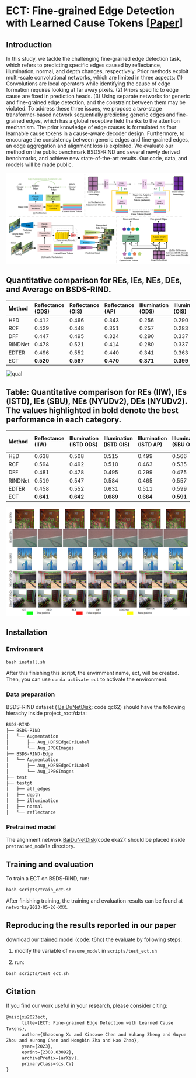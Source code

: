 <!--
 * @Author: daniel
 * @Date: 2022-05-19 22:27:52
 * @LastEditTime: 2023-08-08 11:56:46
 * @LastEditors: daniel
 * @Description: 
 * @FilePath: /Cerberus-main/readme.md
 * have a nice day
-->
# ECT: Fine-grained Edge Detection with Learned Cause Tokens [[Paper](https://arxiv.org/abs/2308.03092)]


## Introduction

In this study, we tackle the challenging fine-grained edge detection task, which refers to predicting specific edges caused by reflectance, illumination, normal, and depth changes, respectively. Prior methods exploit multi-scale convolutional networks, which are limited in three aspects: (1) Convolutions are local operators while identifying the cause of edge formation requires looking at far away pixels. (2) Priors specific to edge cause are fixed in prediction heads. (3) Using separate networks for generic and fine-grained edge detection, and the constraint between them may be violated. To address these three issues, we propose a two-stage transformer-based network sequentially predicting generic edges and fine-grained edges, which has a global receptive field thanks to the attention mechanism. The prior knowledge
of edge causes is formulated as four learnable cause tokens in a cause-aware decoder design. Furthermore, to encourage the consistency between generic edges and fine-grained edges, an edge aggregation and alignment loss is exploited. We evaluate our method on the public benchmark BSDS-RIND and several newly derived benchmarks, and achieve new state-of-the-art results. Our code, data, and
models will be made public.

![main](imgs/main.png)



## Quantitative comparison for REs, IEs, NEs, DEs, and Average on BSDS-RIND.

| Method  | Reflectance (ODS) | Reflectance (OIS) | Reflectance (AP) | Illumination (ODS) | Illumination (OIS) | Illumination (AP) | Normal (ODS) | Normal (OIS) | Normal (AP) | Depth (ODS) | Depth (OIS) | Depth (AP) | Average (ODS) | Average (OIS) | Average (AP) |
| :------ | :---------------- | :---------------- | :--------------- | :----------------- | :----------------- | :---------------- | :----------- | :----------- | :---------- | :---------- | :---------- | :--------- | :------------ | :------------ | :----------- |
| HED     | 0.412             | 0.466             | 0.343            | 0.256              | 0.290              | 0.167             | 0.457        | 0.505        | 0.395       | 0.644       | 0.679       | 0.667      | 0.442         | 0.485         | 0.393        |
| RCF     | 0.429             | 0.448             | 0.351            | 0.257              | 0.283              | 0.173             | 0.444        | 0.503        | 0.362       | 0.648       | 0.679       | 0.659      | 0.445         | 0.478         | 0.386        |
| DFF     | 0.447             | 0.495             | 0.324            | 0.290              | 0.337              | 0.151             | 0.479        | 0.512        | 0.352       | 0.674       | 0.699       | 0.626      | 0.473         | 0.511         | 0.363        |
| RINDNet | 0.478             | 0.521             | 0.414            | 0.280              | 0.337              | 0.168             | 0.489        | 0.522        | 0.440       | 0.697       | 0.724       | 0.705      | 0.486         | 0.526         | 0.432        |
| EDTER   | 0.496             | 0.552             | 0.440            | 0.341              | 0.363              | 0.222             | 0.513        | 0.557        | 0.459       | **0.703**   | 0.733       | 0.695      | 0.513         | 0.551         | 0.454        |
| ECT     | **0.520**         | **0.567**         | **0.470**        | **0.371**          | **0.399**          | **0.318**         | **0.516**    | **0.558**    | **0.473**   | 0.699       | **0.734**   | **0.722**  | **0.526**     | **0.564**     | **0.496**    |




![qual](imgs/qualitative.png)











## Table: Quantitative comparison for REs (IIW), IEs (ISTD), IEs (SBU), NEs (NYUDv2), DEs (NYUDv2). The values highlighted in bold denote the best performance in each category.


| Method  | Reflectance (IIW) | Illumination (ISTD ODS) | Illumination (ISTD OIS) | Illumination (ISTD AP) | Illumination (SBU ODS) | Illumination (SBU OIS) | Illumination (SBU AP) | Normal (NYUDv2 ODS) | Normal (NYUDv2 OIS) | Normal (NYUDv2 AP) | Depth (NYUDv2 ODS) | Depth (NYUDv2 OIS) | Depth (NYUDv2 AP) |
| :------ | :---------------- | :---------------------- | :---------------------- | :--------------------- | :--------------------- | :--------------------- | :-------------------- | :------------------ | :------------------ | :----------------- | :----------------- | :----------------- | :---------------- |
| HED     | 0.638             | 0.508                   | 0.515                   | 0.499                  | 0.566                  | 0.618                  | 0.565                 | 0.332               | 0.342               | 0.149              | 0.360              | 0.376              | 0.185             |
| RCF     | 0.594             | 0.492                   | 0.510                   | 0.463                  | 0.535                  | 0.586                  | 0.510                 | 0.320               | 0.325               | 0.120              | 0.347              | 0.364              | 0.172             |
| DFF     | 0.481             | 0.478                   | 0.495                   | 0.299                  | 0.475                  | 0.483                  | 0.297                 | 0.271               | 0.272               | 0.081              | 0.340              | 0.348              | 0.142             |
| RINDNet | 0.519             | 0.547                   | 0.584                   | 0.465                  | 0.557                  | 0.595                  | 0.471                 | 0.333               | 0.337               | 0.156              | 0.357              | 0.369              | 0.175             |
| EDTER   | 0.458             | 0.552                   | 0.631                   | 0.511                  | 0.599                  | 0.651                  | 0.534                 | 0.333               | 0.340               | 0.131              | 0.349              | 0.360              | 0.170             |
| ECT    | **0.641**         | **0.642**               | **0.689**               | **0.664**              | **0.591**              | **0.656**              | **0.599**             | **0.343**           | **0.352**           | 0.146              | **0.369**          | **0.383**          | **0.197**         |



![qual](imgs/transferability_qualitative.png)





## Installation

### Environment 


```
bash install.sh
```
After this finishing this script, the envirnment name, ect, will be created. Then, you can use `conda activate ect` to activate the environment.

### Data preparation

BSDS-RIND dataset ( [BaiDuNetDisk](https://pan.baidu.com/s/1wrxQyqAJQG1adyk4RzGDmw): code qc62) should have the following hierachy inside project_root/data:


```
BSDS-RIND
├── BSDS-RIND
│   └── Augmentation
│       ├── Aug_HDF5EdgeOriLabel
│       └── Aug_JPEGImages
├── BSDS-RIND-Edge
│   └── Augmentation
│       ├── Aug_HDF5EdgeOriLabel
│       └── Aug_JPEGImages
├── test
├── testgt
│   ├── all_edges
│   ├── depth
│   ├── illumination
│   ├── normal
│   └── reflectance
```


### Pretrained model 

The alignment network [BaiDuNetDisk](https://pan.baidu.com/s/1K_HWsIJOoGrtcOmtcEj9wg)(code eka2): should be placed inside `pretrained_models` directory.



## Training and evaluation 


To train a ECT on BSDS-RIND, run: 

```
bash scripts/train_ect.sh

```

After finishing training, the training and evaluation results can be found at `networks/2023-05-26-XXX`. 


## Reproducing the results reported in our paper

download our [trained model](https://pan.baidu.com/s/1A4okqEcx8VxUE36QpNwupw) (code: t6hc) the evaluate by following steps: 
1. modify the variable of  `resume_model` in `scripts/test_ect.sh` 
<!-- 2. change the `from model.ECT import EdgeCerberusMultiClass`  to `from model.edge_model import EdgeCerberus` -->
2. run: 
```
bash scripts/test_ect.sh
```





<!-- after finishing training, the results is constructed as follows: -->
<!-- 
```
networks
├── 2023-05-26-XXX
    ├──XXX
        ├── eval_res.json
        ├── all_edges
        │   └── met
        ├── attention
        ├── depth
        │   ├── met
        │   ├── modelname-depth.jpg
        │   ├── nms
        │   └── nms-eval
        ├── eval_res.json
        ├── illumination
        │   ├── met
        │   ├── modelname-illumination.jpg
        │   ├── nms
        │   └── nms-eval
        ├── normal
        │   ├── met
        │   ├── modelname-normal.jpg
        │   ├── nms
        │   └── nms-eval
        └── reflectance
            ├── met
            ├── modelname-reflectance.jpg
            ├── nms
            └── nms-eval
    ├──checkpoints
        ├──ckpt_ep0XXX.pth.tar
        ................................................................
...
``` -->







## Citation

If you find our work useful in your research, please consider citing:

```
@misc{xu2023ect,
      title={ECT: Fine-grained Edge Detection with Learned Cause Tokens}, 
      author={Shaocong Xu and Xiaoxue Chen and Yuhang Zheng and Guyue Zhou and Yurong Chen and Hongbin Zha and Hao Zhao},
      year={2023},
      eprint={2308.03092},
      archivePrefix={arXiv},
      primaryClass={cs.CV}
}
```